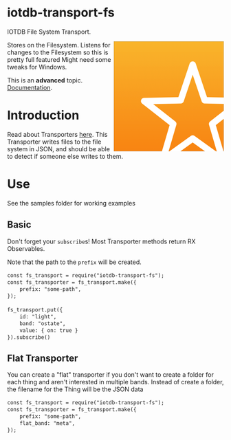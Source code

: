 # iotdb-transport-fs
IOTDB File System Transport.

<img src="https://raw.githubusercontent.com/dpjanes/iotdb-homestar/master/docs/HomeStar.png" align="right" />

Stores on the Filesystem. Listens for changes to the Filesystem so this is pretty full featured Might need some tweaks for Windows.

This is an **advanced** topic. 
[Documentation](https://homestar.io/about/transporters).

# Introduction

Read about Transporters [here](https://github.com/dpjanes/iotdb-transport).
This Transporter writes files to the file system in JSON, and
should be able to detect if someone else writes to them.

# Use

See the samples folder for working examples

## Basic

Don't forget your `subscribe`s! Most Transporter methods 
return RX Observables.

Note that the path to the `prefix` will be created.

    const fs_transport = require("iotdb-transport-fs");
    const fs_transporter = fs_transport.make({
        prefix: "some-path",
    });

    fs_transport.put({
        id: "light",
        band: "ostate",
        value: { on: true }
    }).subscribe()

## Flat Transporter

You can create a "flat" transporter if you don't want to create 
a folder for each thing and aren't interested in multiple bands.
Instead of create a folder, the filename for the Thing will be the JSON data

    const fs_transport = require("iotdb-transport-fs");
    const fs_transporter = fs_transport.make({
        prefix: "some-path",
        flat_band: "meta",
    });
